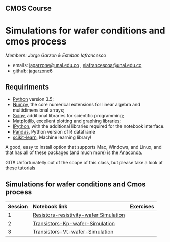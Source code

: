 ## CMOS Course
# Simulations for wafer conditions and cmos process 


*Members: Jorge Garzon & Esteban Iafrancesco*

- emails: <jagarzone@unal.edu.co> , <eiafrancescoa@unal.edu.co>
- github: [jagarzone6](http://github.com/jagarzone6)

## Requiriments 
* [Python](http://www.python.org) version 3.5;
* [Numpy](http://www.numpy.org), the core numerical extensions for linear algebra and multidimensional arrays;
* [Scipy](http://www.scipy.org), additional libraries for scientific programming;
* [Matplotlib](http://matplotlib.sf.net), excellent plotting and graphing libraries;
* [IPython](http://ipython.org), with the additional libraries required for the notebook interface.
* [Pandas](http://pandas.pydata.org/), Python version of R dataframe
* [scikit-learn](http://scikit-learn.org), Machine learning library!

A good, easy to install option that supports Mac, Windows, and Linux, and that has all of these packages (and much more) is the [Anaconda](https://www.continuum.io/).

GIT!! Unfortunatelly out of the scope of this class, but please take a look at these [tutorials](https://help.github.com/articles/good-resources-for-learning-git-and-github/)

## Simulations for wafer conditions and Cmos process  

| Session         | Notebook link         | Exercises |
| :------------- | :------------- | ----| 
| 1 | [Resistors-resistivity-wafer Simulation](http://nbviewer.jupyter.org/github/jagarzone6/cmos/blob/master/notebooks/Cmos%20-%20Resistors.ipynb)|  |
| 2 | [Transistors-Kp-wafer-Simulation](http://nbviewer.jupyter.org/github/jagarzone6/cmos/blob/master/notebooks/Cmos%20-%20Transistors%20%28variant%20KP%20property%29.ipynb) |  |
| 3 | [Transistors-Vt-wafer-Simulation](http://nbviewer.jupyter.org/github/jagarzone6/cmos/blob/master/notebooks/Cmos%20-%20Transistors%20%28variant%20Vt%20property%29.ipynb) |  |
